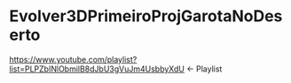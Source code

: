 # Evolver3DPrimeiroProjGarotaNoDeserto
https://www.youtube.com/playlist?list=PLPZbINlObmilB8dJbU3gVuJm4UsbbyXdU &lt;- Playlist

